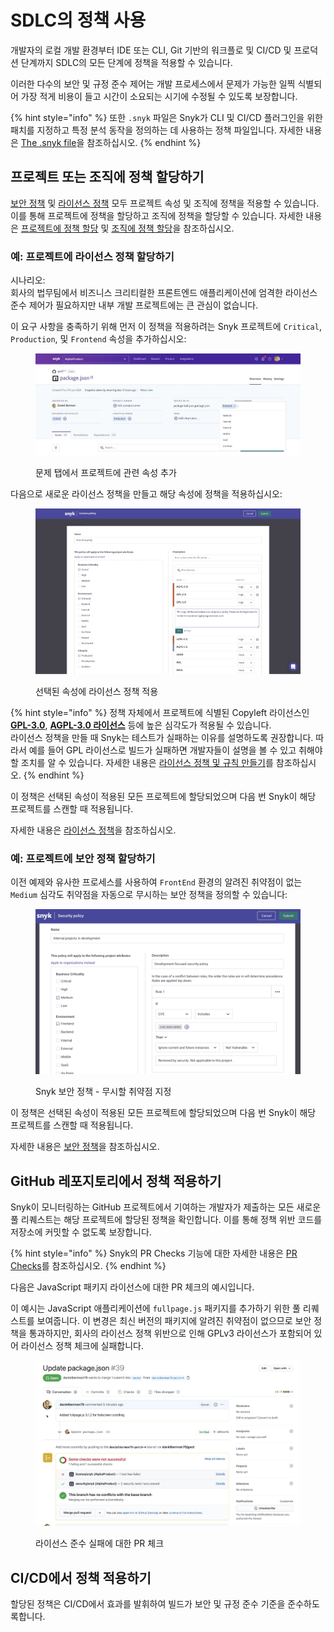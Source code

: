 # SDLC의 정책 사용

개발자의 로컬 개발 환경부터 IDE 또는 CLI, Git 기반의 워크플로 및 CI/CD 및 프로덕션 단계까지 SDLC의 모든 단계에 정책을 적용할 수 있습니다.

이러한 다수의 보안 및 규정 준수 제어는 개발 프로세스에서 문제가 가능한 일찍 식별되어 가장 적게 비용이 들고 시간이 소요되는 시기에 수정될 수 있도록 보장합니다.

{% hint style="info" %}
또한 `.snyk` 파일은 Snyk가 CLI 및 CI/CD 플러그인을 위한 패치를 지정하고 특정 분석 동작을 정의하는 데 사용하는 정책 파일입니다. 자세한 내용은 [The .snyk file](the-.snyk-file.md)을 참조하십시오.
{% endhint %}

## 프로젝트 또는 조직에 정책 할당하기

[보안 정책](security-policies/) 및 [라이선스 정책](license-policies/) 모두 프로젝트 속성 및 조직에 정책을 적용할 수 있습니다. 이를 통해 프로젝트에 정책을 할당하고 조직에 정책을 할당할 수 있습니다. 자세한 내용은 [프로젝트에 정책 할당](assign-policies-to-projects.md) 및 [조직에 정책 할당](assign-a-policy-to-an-organization.md)을 참조하십시오.

### 예: 프로젝트에 라이선스 정책 할당하기

시나리오:\
회사의 법무팀에서 비즈니스 크리티컬한 프론트엔드 애플리케이션에 엄격한 라이선스 준수 제어가 필요하지만 내부 개발 프로젝트에는 큰 관심이 없습니다.

이 요구 사항을 충족하기 위해 먼저 이 정책을 적용하려는 Snyk 프로젝트에 `Critical`, `Production`, 및 `Frontend` 속성을 추가하십시오:

<figure><img src="../../.gitbook/assets/image (1) (3).png" alt="문제 탭에서 프로젝트에 관련 속성 추가"><figcaption><p>문제 탭에서 프로젝트에 관련 속성 추가</p></figcaption></figure>

다음으로 새로운 라이선스 정책을 만들고 해당 속성에 정책을 적용하십시오:

<figure><img src="../../.gitbook/assets/image (7) (1) (1).png" alt="선택된 속성에 라이선스 정책 적용"><figcaption><p>선택된 속성에 라이선스 정책 적용</p></figcaption></figure>

{% hint style="info" %}
정책 자체에서 프로젝트에 식별된 Copyleft 라이선스인 [**GPL-3.0**](https://snyk.io/learn/what-is-gpl-license-gplv3-explained/), [**AGPL-3.0 라이선스**](https://snyk.io/learn/agpl-license/) 등에 높은 심각도가 적용될 수 있습니다.\
라이선스 정책을 만들 때 Snyk는 테스트가 실패하는 이유를 설명하도록 권장합니다. 따라서 예를 들어 GPL 라이선스로 빌드가 실패하면 개발자들이 설명을 볼 수 있고 취해야 할 조치를 알 수 있습니다. 자세한 내용은 [라이선스 정책 및 규칙 만들기](license-policies/create-a-license-policy-and-rules.md)를 참조하십시오.
{% endhint %}

이 정책은 선택된 속성이 적용된 모든 프로젝트에 할당되었으며 다음 번 Snyk이 해당 프로젝트를 스캔할 때 적용됩니다.

자세한 내용은 [라이선스 정책](license-policies/)을 참조하십시오.

### 예: **프로젝트에 보안 정책 할당하기**

이전 예제와 유사한 프로세스를 사용하여 `FrontEnd` 환경의 알려진 취약점이 없는 `Medium` 심각도 취약점을 자동으로 무시하는 보안 정책을 정의할 수 있습니다:

<div align="left"><figure><img src="../../.gitbook/assets/image (14) (3).png" alt="Snyk 보안 정책 - 무시할 취약점 지정"><figcaption><p>Snyk 보안 정책 - 무시할 취약점 지정</p></figcaption></figure></div>

이 정책은 선택된 속성이 적용된 모든 프로젝트에 할당되었으며 다음 번 Snyk이 해당 프로젝트를 스캔할 때 적용됩니다.

자세한 내용은 [보안 정책](security-policies/)을 참조하십시오.

## GitHub 레포지토리에서 정책 적용하기

Snyk이 모니터링하는 GitHub 프로젝트에서 기여하는 개발자가 제출하는 모든 새로운 풀 리퀘스트는 해당 프로젝트에 할당된 정책을 확인합니다. 이를 통해 정책 위반 코드를 저장소에 커밋할 수 없도록 보장합니다.

{% hint style="info" %}
Snyk의 PR Checks 기능에 대한 자세한 내용은 [PR Checks](../../scan-with-snyk/pull-requests/pull-request-checks/)를 참조하십시오.
{% endhint %}

다음은 JavaScript 패키지 라이선스에 대한 PR 체크의 예시입니다.

이 예시는 JavaScript 애플리케이션에 `fullpage.js` 패키지를 추가하기 위한 풀 리퀘스트를 보여줍니다. 이 변경은 최신 버전의 패키지에 알려진 취약점이 없으므로 보안 정책을 통과하지만, 회사의 라이선스 정책 위반으로 인해 GPLv3 라이선스가 포함되어 있어 라이선스 정책 체크에 실패합니다.

<figure><img src="../../.gitbook/assets/image (5) (1) (1) (2).png" alt="라이선스 준수 실패에 대한 PR 체크"><figcaption><p>라이선스 준수 실패에 대한 PR 체크</p></figcaption></figure>

## CI/CD에서 정책 적용하기

할당된 정책은 CI/CD에서 효과를 발휘하여 빌드가 보안 및 규정 준수 기준을 준수하도록합니다.
